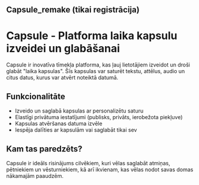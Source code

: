 ## Capsule_remake (tikai registrācija)

# Capsule - Platforma laika kapsulu izveidei un glabāšanai  

Capsule ir inovatīva tīmekļa platforma, kas ļauj lietotājiem izveidot un droši glabāt "laika kapsulas". Šīs kapsulas var saturēt tekstu, attēlus, audio un citus datus, kurus var atvērt noteiktā datumā.  

## Funkcionalitāte  
- Izveido un saglabā kapsulas ar personalizētu saturu  
- Elastīgi privātuma iestatījumi (publisks, privāts, ierobežota piekļuve)  
- Kapsulas atvēršanas datuma izvēle  
- Iespēja dalīties ar kapsulām vai saglabāt tikai sev  

## Kam tas paredzēts?  
Capsule ir ideāls risinājums cilvēkiem, kuri vēlas saglabāt atmiņas, pētniekiem un vēsturniekiem, kā arī ikvienam, kas vēlas nodot savas domas nākamajām paaudzēm.
